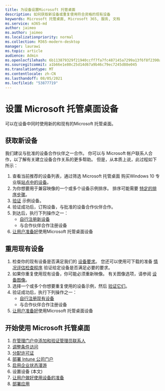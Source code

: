 ```yaml
---
title: 为设备设置Microsoft 托管桌面
description: 如何获取新设备或重复使用符合资格的现有设备
keywords: Microsoft 托管桌面, Microsoft 365, 服务, 文档
ms.service: m365-md
author: jaimeo
ms.author: jaimeo
ms.localizationpriority: normal
ms.collection: M365-modern-desktop
manager: laurawi
ms.topic: article
audience: Admin
ms.openlocfilehash: 6b113879329f21940ccff7fa7fc487145a7299a13f6f8f2390a18911f67b2ab8
ms.sourcegitcommit: a1b66e1e80c25d14d67a9b46c79ec7245d88e045
ms.translationtype: MT
ms.contentlocale: zh-CN
ms.lasthandoff: 08/05/2021
ms.locfileid: "53877719"
---
```

# <a name="set-up-microsoft-managed-desktop-devices"></a>设置 Microsoft 托管桌面设备

可以在设备中同时使用新的和现有的Microsoft 托管桌面。

## <a name="to-obtain-new-devices"></a>获取新设备

我们建议与批准的设备合作伙伴之一合作。 你可以与 Microsoft 帐户联系人合作，以了解有关建立设备合作关系的更多帮助。 但是，从本质上说，此过程如下所示：

1. 查看当前推荐的设备列表，通过筛选 Microsoft 托管桌面 购买Windows 10 专业版[站点中的设备](https://www.microsoft.com/windowsforbusiness/view-all-devices)。
2. 为你想要用于兼容映像的一个或多个设备示例排序。 排序可能需要 [特定的排序步骤](../service-description/device-images.md)。
3. [验证](validate-device.md) 示例设备。
5. 验证成功后，订购设备，与批准的设备合作伙伴合作。
6. 到达后，执行下列操作之一：
    - [自行注册新设备](register-devices-self.md)
    - 与合作伙伴合作注册设备
7. [让用户准备好](get-started-devices.md)使用Microsoft 托管桌面设备

## <a name="to-reuse-existing-devices"></a>重用现有设备

1. 检查你的现有设备是否满足我们的 [设备要求](../service-description/device-requirements.md)。 您还可以使用可下载的准备 [情况评估检查程序](../get-ready/readiness-assessment-downloadable.md) 验证给定设备是否满足必要的要求。 
2. 如果你重复使用现有设备，你可能必须重新映像。 有关图像选项，请参阅 [设备图像](../service-description/device-images.md)。
3. 选择一个或多个你想要重复使用的设备示例，然后 [验证它们](validate-device.md)。
4. 验证成功后，执行下列操作之一：
    - [自行注册现有设备](register-reused-devices-self.md)
    - 与合作伙伴合作注册设备
5. [让用户准备好](get-started-devices.md)使用Microsoft 托管桌面设备

## <a name="steps-to-get-started-with-microsoft-managed-desktop"></a>开始使用 Microsoft 托管桌面

1. [在管理门户中添加和验证管理员联系人](add-admin-contacts.md)
2. [调整条件访问](conditional-access.md)
3. [分配许可证](assign-licenses.md)
4. [部署 Intune 公司门户](company-portal.md)
5. [启用企业状态漫游](enterprise-state-roaming.md)
6. 设置设备 (本文) 
7. [让用户做好使用设备的准备](get-started-devices.md)
8. [部署应用](deploy-apps.md)
